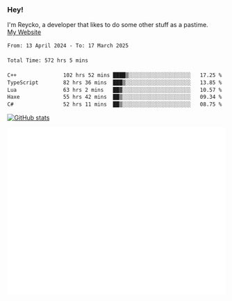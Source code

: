 ### Hey!
I'm Reycko, a developer that likes to do some other stuff as a pastime.  
[My Website](https://reycko.root.sx)

<!--START_SECTION:wakasection-->

```txt
From: 13 April 2024 - To: 17 March 2025

Total Time: 572 hrs 5 mins

C++               102 hrs 52 mins ████▒░░░░░░░░░░░░░░░░░░░░   17.25 %
TypeScript        82 hrs 36 mins  ███▒░░░░░░░░░░░░░░░░░░░░░   13.85 %
Lua               63 hrs 2 mins   ██▓░░░░░░░░░░░░░░░░░░░░░░   10.57 %
Haxe              55 hrs 42 mins  ██▒░░░░░░░░░░░░░░░░░░░░░░   09.34 %
C#                52 hrs 11 mins  ██▒░░░░░░░░░░░░░░░░░░░░░░   08.75 %
```

<!--END_SECTION:wakasection-->

[![GitHub stats](https://github-readme-stats.vercel.app/api?username=Reycko&show_icons=true&theme=dark&hide_title=true&count_private=true)](https://github.com/anuraghazra/github-readme-stats)

![Metrics](/github-metrics.svg)
